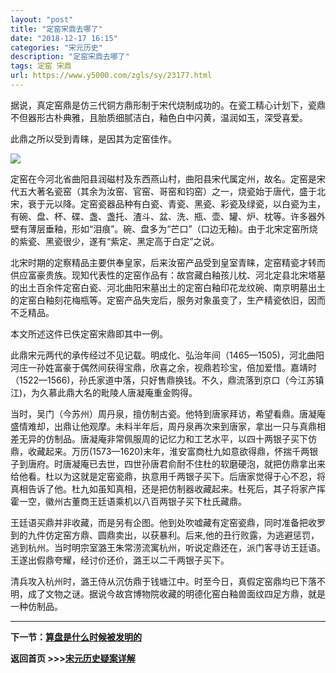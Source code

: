 ```yaml
---
layout: "post"
title: "定窑宋鼎去哪了"
date: "2018-12-17 16:15"
categories: "宋元历史"
description: "定窑宋鼎去哪了"
tags: 定窑 宋鼎
url: https://www.y5000.com/zgls/sy/23177.html
---
```






据说，真定窑鼎是仿三代铜方鼎形制于宋代烧制成功的。在瓷工精心计划下，瓷鼎不但器形古朴典雅，且胎质细腻洁白，釉色白中闪黄，温润如玉，深受喜爱。

此鼎之所以受到青睐，是因其为定窑佳作。

![](https://img.y5000.com/uploads/allimg/170630/8-1F630135330504.jpg)

定窑在今河北省曲阳县润磁村及东西燕山村，曲阳县宋代属定州，故名。定窑是宋代五大著名瓷窑（其余为汝窑、官窑、哥窑和钧窑）之一，烧瓷始于唐代，盛于北宋，衰于元以降。定窑瓷器品种有白瓷、青瓷、黑瓷、彩瓷及绿瓷，以白瓷为主，有碗、盘、杯、碟、盏、盏托、渣斗、盆、洗、瓶、壶、罐、炉、枕等。许多器外壁有薄层垂釉，形如“泪痕”。碗、盘多为“芒口”（口边无釉)。由于北宋定窑所烧的紫瓷、黑瓷很少，遂有“紫定、黑定高于白定”之说。

北宋时期的定察精品主要供奉皇家，后来汝窑产品受到皇室青睐，定窑精瓷才转而供应富豪贵族。现知代表性的定窑作品有：故宫藏白釉孩儿枕、河北定县北宋塔墓的出土百余件定窑白瓷、河北曲阳宋墓出土的定窑白釉印花龙纹碗、南京明墓出土的定窑白釉刻花梅瓶等。定窑产品失宠后，服务对象虽变了，生产精瓷依旧，因而不乏精品。

本文所述这件已佚定窑宋鼎即其中一例。

此鼎宋元两代的承传经过不见记载。明成化、弘治年间（1465—1505)，河北曲阳河庄一孙姓富豪于偶然间获得宝鼎，欣喜之余，视鼎若珍宝，倍加爱惜。嘉靖时（1522—1566)，孙氏家道中落，只好售鼎换钱。不久，鼎流落到京口（今江苏镇江)，为久慕此鼎大名的毗陵人唐凝庵重金购得。

当时，吴门（今苏州）周丹泉，擅仿制古瓷。他特到唐家拜访，希望看鼎。唐凝庵盛情难却，出鼎让他观摩。未料半年后，周丹泉再次来到唐家，拿出一只与真鼎相差无异的仿制品。唐凝庵非常佩服周的记忆力和工艺水平，以四十两银子买下仿鼎，收藏起来。万历(1573—1620)末年，淮安富商杜九如意欲得鼎，怀揣千两银子到唐府。时唐凝庵已去世，四世孙唐君俞耐不住杜的软磨硬泡，就把仿鼎拿出来给他看。杜以为这就是定窑瓷鼎，执意用千两银子买下。后唐家觉得于心不忍，将真相告诉了他。杜九如虽知真相，还是把仿制器收藏起来。杜死后，其子将家产挥霍一空，徽州古董商王廷语乘机以八百两银子买下杜氏藏鼎。

王廷语买鼎并非收藏，而是另有企图。他到处吹嘘藏有定窑瓷鼎，同时准备把收罗到的九件仿定窑方鼎、圆鼎卖出，以获暴利。后来,他的丑行败露，为逃避惩罚，逃到杭州。当时明宗室潞王朱常涝流寓杭州，听说定鼎还在，派门客寻访王廷语。王遂出假鼎夸耀，经讨价还价，潞王以二千两银子买下。

清兵攻入杭州时，潞王侍从沉仿鼎于钱塘江中。时至今日，真假定窑鼎均已下落不明，成了文物之谜。据说今故宫博物院收藏的明德化窑白釉兽面纹四足方鼎，就是一种仿制品。

* * *

**下一节：[算盘是什么时候被发明的](https://www.y5000.com/zgls/sy/23178.html)**

**返回首页 >>>[宋元历史疑案详解](https://www.y5000.com/zgls/sy/23199.html)**
